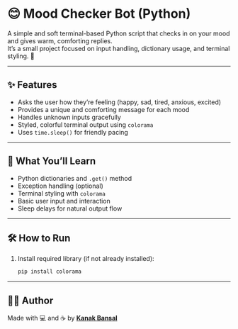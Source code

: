 # 😊 Mood Checker Bot (Python)

A simple and soft terminal-based Python script that checks in on your mood and gives warm, comforting replies.  
It’s a small project focused on input handling, dictionary usage, and terminal styling. 🌼

---

## ✨ Features

- Asks the user how they’re feeling (happy, sad, tired, anxious, excited)
- Provides a unique and comforting message for each mood
- Handles unknown inputs gracefully
- Styled, colorful terminal output using `colorama`
- Uses `time.sleep()` for friendly pacing

---

## 🧠 What You’ll Learn

- Python dictionaries and `.get()` method
- Exception handling (optional)
- Terminal styling with `colorama`
- Basic user input and interaction
- Sleep delays for natural output flow

---

## 🛠️ How to Run

1. Install required library (if not already installed):
   ```bash
   pip install colorama
   ```
---

## 👩‍💻 Author
Made with 💻 and ☕ by [**Kanak Bansal**](https://github.com/kanakpbansal)
